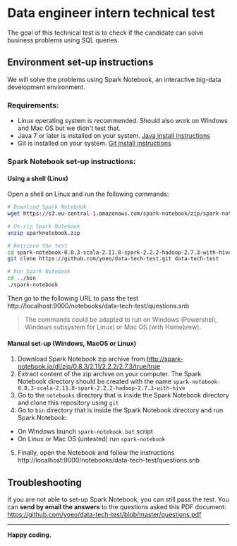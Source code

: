 # Data engineer intern technical test

The goal of this technical test is to check if the candidate
can solve business problems using SQL queries.

## Environment set-up instructions

We will solve the problems using Spark Notebook,
an interactive big-data development environment.

### Requirements:

* Linux operating system is recommended.
  Should also work on Windows and Mac OS but we didn't test that.
* Java 7 or later is installed on your system.
  [Java install instructions](https://java.com/en/download/help/download_options.xml)
* Git is installed on your system.
  [Git install instructions](https://git-scm.com/book/en/v2/Getting-Started-Installing-Git)

### Spark Notebook set-up instructions:

#### Using a shell (Linux)

Open a shell on Linux and run the following commands:
```bash
# Download Spark Notebook
wget https://s3.eu-central-1.amazonaws.com/spark-notebook/zip/spark-notebook-0.8.3-scala-2.11.8-spark-2.2.2-hadoop-2.7.3-with-hive.zip?max-keys=100000 -O sparknotebook.zip

# Un-zip Spark Notebook
unzip sparknotebook.zip

# Retrieve the test
cd spark-notebook-0.8.3-scala-2.11.8-spark-2.2.2-hadoop-2.7.3-with-hive/notebooks
git clone https://github.com/yoeo/data-tech-test.git data-tech-test

# Run Spark Notebook
cd ../bin
./spark-notebook
```

Then go to the following URL to pass the test
http://localhost:9000/notebooks/data-tech-test/questions.snb

> The commands could be adapted to run on
> Windows (Powershell, Windows subsystem for Linux) or Mac OS (with Homebrew).

#### Manual set-up (Windows, MacOS or Linux)

1. Download Spark Notebook zip archive from
  http://spark-notebook.io/dl/zip/0.8.3/2.11/2.2.2/2.7.3/true/true
2. Extract content of the zip archive on your computer.
  The Spark Notebook directory should be created with the name
  `spark-notebook-0.8.3-scala-2.11.8-spark-2.2.2-hadoop-2.7.3-with-hive`
3. Go to the `notebooks` directory that is inside the Spark Notebook directory
  and clone this repository using `git`
4. Go to `bin` directory that is inside the Spark Notebook directory
  and run Spark Notebook:
  * On Windows launch `spark-notebook.bat` script
  * On Linux or Mac OS (untested) run `spark-notebook`
5. Finally, open the Notebook and follow the instructions
  http://localhost:9000/notebooks/data-tech-test/questions.snb


## Troubleshooting

If you are not able to set-up Spark Notebook, you can still pass the test.
You can **send by email the answers** to the questions asked this PDF document:
https://github.com/yoeo/data-tech-test/blob/master/questions.pdf

---

**Happy coding.**
